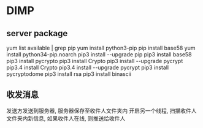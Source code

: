 # DIMP
## server package
yum list available | grep pip
yum install python3-pip
pip install base58
yum install python34-pip.noarch
pip3 install --upgrade pip
pip3 install base58
pip3 install pycrypto
pip3 install Crypto
pip3 install --upgrade pycrypt
pip3.4 install Crypto
pip3.4 install --upgrade pycrypt
pip3 install pycryptodome
pip3 install rsa
pip3 install binascii

## 收发消息
发送方发送到服务器, 服务器保存至收件人文件夹内
开启另一个线程, 扫描收件人文件夹内新信息, 如果收件人在线, 则推送给收件人